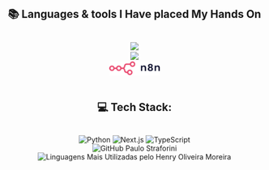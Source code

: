 
<h2 align="center">📚 Languages & tools I Have placed My Hands On </h2>


<br/>
<div align="center">
    <img src="https://skillicons.dev/icons?i=next,ts,js,react" /><br>
    <img src="https://skillicons.dev/icons?i=py,mongo,nodejs" /><br>
    <img src="https://raw.githubusercontent.com/n8n-io/n8n/master/assets/n8n-logo.png" alt="n8n" width="100" />

</div>


<br/>


<div align="center">
  <h2>💻 Tech Stack:</h2>
     <br/>
  <div align="center">

  <img src="https://img.shields.io/badge/python-3670A0?style=for-the-badge&logo=python&logoColor=ffdd54" alt="Python" />
  <img src="https://img.shields.io/badge/next.js-000000.svg?style=for-the-badge&logo=nextdotjs&logoColor=white" alt="Next.js" />
  <img src="https://img.shields.io/badge/typescript-3178C6.svg?style=for-the-badge&logo=typescript&logoColor=white" alt="TypeScript" />


  
          
  </div>
  <div align="center"> 
  </div>
  
<div align="center">  
  <img width="49%" height="195px" src="https://github-readme-stats.vercel.app/api?username=PauloStraforini&show_icons=true&count_private=true&hide_border=true&title_color=5C9DFF&icon_color=35C1FE&text_color=EEF1F7&bg_color=0d1117" alt="GitHub Paulo Straforini" /> 
  <img width="41%" height="195px" src="https://github-readme-stats.vercel.app/api/top-langs/?username=PauloStraforini&layout=compact&hide_border=true&title_color=5C9DFF&text_color=EEF1F7&bg_color=0d1117" alt="Linguagens Mais Utilizadas pelo Henry Oliveira Moreira" />
</div>



